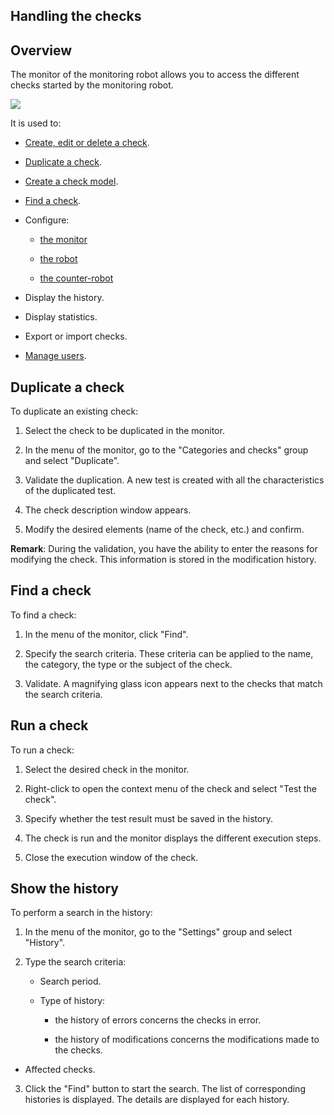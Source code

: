 
## Handling the checks
			



<a name="NOTE1"></a>
<a name="NOTE1_1"></a>


## Overview
<a name="overview_ELTTEXTE000150"></a>
The monitor of the monitoring robot allows you to access the different checks started by the monitoring robot.


![](https://doc.pcsoft.fr/en-US/images/image.awp?langid=3&name=Robot_Cr%E9er%20un%20controle%20-%20HC%20N%B0001.gif)


It is used to:

- [Create, edit or delete a check](../RobotMonitor/3541107.md).

- [Duplicate a check](#NOTE2_1).

- [Create a check model](../RobotMonitor/3541124.md). 

- [Find a check](#NOTE3_1).

- Configure:

	- [the monitor](../RobotMonitor/3541104.md)

	- [the robot](../RobotMonitor/3541105.md)

	- [the counter-robot](../RobotMonitor/3541106.md)




- Display the history.

- Display statistics. 

- Export or import checks. 

- [Manage users](../RobotMonitor/3541104.md). 




<a name="NOTE2"></a>
<a name="NOTE2_1"></a>


## Duplicate a check
<a name="duplicate_check_ELTTEXTE000174"></a>
To duplicate an existing check:

1. Select the check to be duplicated in the monitor. 

2. In the menu of the monitor, go to the "Categories and checks" group and select "Duplicate". 

3. Validate the duplication. A new test is created with all the characteristics of the duplicated test.

4. The check description window appears.

5. Modify the desired elements (name of the check, etc.) and confirm.




**Remark**: During the validation, you have the ability to enter the reasons for modifying the check. This information is stored in the modification history.

<a name="NOTE3"></a>
<a name="NOTE3_1"></a>


## Find a check
<a name="find_check_ELTTEXTE000198"></a>
To find a check:

1. In the menu of the monitor, click "Find".

2. Specify the search criteria. These criteria can be applied to the name, the category, the type or the subject of the check.

3. Validate. A magnifying glass icon appears next to the checks that match the search criteria.




<a name="NOTE4"></a>
<a name="NOTE4_1"></a>


## Run a check
<a name="run_check_ELTTEXTE000222"></a>
To run a check:

1. Select the desired check in the monitor.

2. Right-click to open the context menu of the check and select "Test the check".

3. Specify whether the test result must be saved in the history.

4. The check is run and the monitor displays the different execution steps.

5. Close the execution window of the check.




<a name="NOTE5"></a>
<a name="NOTE5_1"></a>


## Show the history
<a name="show_the_history_ELTTEXTE000246"></a>
To perform a search in the history:

1. In the menu of the monitor, go to the "Settings" group and select "History".

2. Type the search criteria:

	- Search period.

	- Type of history:

		- the history of errors concerns the checks in error.

		- the history of modifications concerns the modifications made to the checks.




- Affected checks.

3. Click the "Find" button to start the search. The list of corresponding histories is displayed. The details are displayed for each history.





